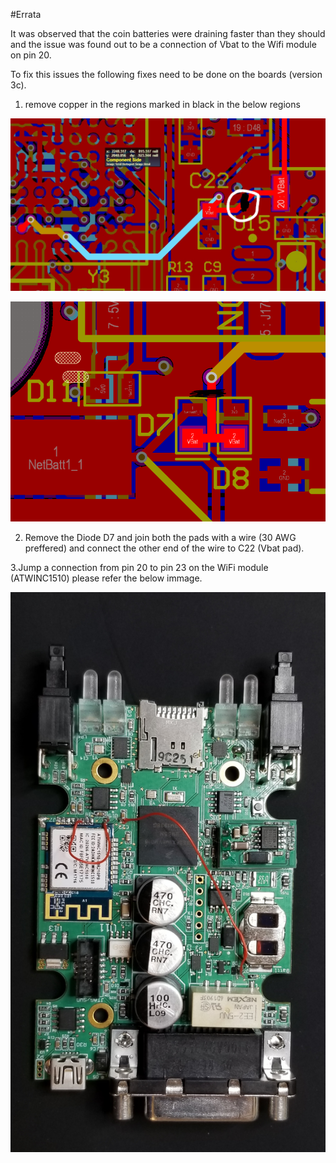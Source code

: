 #Errata

It was observed that the coin batteries were draining faster than they should and the issue was found out to be a connection of Vbat to the Wifi module on pin 20.

To fix this issues the following fixes need to be done on the boards (version 3c).

1. remove copper in the regions marked in black in the below regions

![C22](C22-2.jpg)

![D7](D7.png)

2. Remove the Diode D7 and join both the pads with a wire (30 AWG preffered) and connect the other end of the wire to C22 (Vbat pad).

3.Jump a connection from pin 20 to pin 23 on the WiFi module (ATWINC1510) please refer the below immage.

![Final Image](20200824_202232.jpg)
